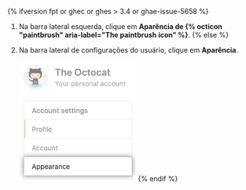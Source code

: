 {% ifversion fpt or ghec or ghes > 3.4 or ghae-issue-5658 %}
1. Na barra lateral esquerda, clique em **Aparência de {% octicon "paintbrush" aria-label="The paintbrush icon" %}**.
{% else %}
1. Na barra lateral de configurações do usuário, clique em **Aparência**.

   ![Aba "Aparência" na barra lateral de configurações do usuário](/assets/images/help/settings/appearance-tab.png)
{% endif %}
